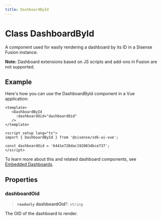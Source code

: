 ```yaml
---
title: DashboardById
---
```


# Class DashboardById <Badge type="fusionEmbed" text="Fusion Embed" /> <Badge type="beta" text="Beta" />

A component used for easily rendering a dashboard by its ID in a Sisense Fusion instance.

**Note:** Dashboard extensions based on JS scripts and add-ons in Fusion are not supported.

## Example

Here's how you can use the DashboardById component in a Vue application:
```vue
<template>
   <DashboardById
     :dashboardOid="dashboardOid"
   />
</template>

<script setup lang="ts">
import { DashboardById } from '@sisense/sdk-ui-vue';

const dashboardOid = '6441e728dac1920034bce737';
</script>
```

To learn more about this and related dashboard components,
see [Embedded Dashboards](/guides/sdk/guides/dashboards/index.html).

## Properties

### dashboardOid

> **`readonly`** **dashboardOid**?: `string`

The OID of the dashboard to render.
